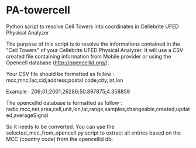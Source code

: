 # PA-towercell
Python script to resolve Cell Towers into coordinates in Cellebrite UFED Physical Analyzer

The purpose of this script is to resolve the informations contained in the "Cell Towers" of your Cellebrite UFED Physical Analyzer.
It will use a CSV created file containing information from Mobile provider or using the Opencell database (http://opencellid.org/).

Your CSV file should be formatted as follow :
mcc;mnc;lac;cid;address;postal code;city;lat,lon

Example :
206;01;2001;26286;50.897875;4.358859

The opencellid database is formatted as follow :
radio,mcc,net,area,cell,unit,lon,lat,range,samples,changeable,created,updated,averageSignal

So it needs to be converted. You can use the selected_mcc_from_opencell.py script to extract all entries based on the MCC (country code) from the opencellid db.
